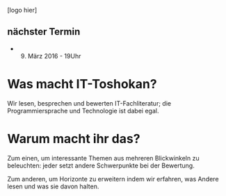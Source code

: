 [logo hier]

## nächster Termin

- 9. März 2016 - 19Uhr

# Was macht IT-Toshokan?

Wir lesen, besprechen und bewerten IT-Fachliteratur; die Programmiersprache und Technologie ist dabei egal.

# Warum macht ihr das?

Zum einen, um interessante Themen aus mehreren Blickwinkeln zu beleuchten: jeder setzt andere Schwerpunkte bei der Bewertung.

Zum anderen, um Horizonte zu erweitern indem wir erfahren, was Andere lesen und was sie davon halten.




